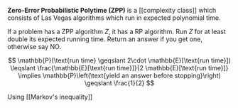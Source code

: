 **Zero-Error Probabilistic Polytime (ZPP)** is a [[complexity class]] which consists of Las Vegas algorithms which run in expected polynomial time.

If a problem has a ZPP algorithm $Z$, it has a RP algorithm. Run $Z$ for at least double its expected running time. Return an answer if you get one, otherwise say NO.

$$
\mathbb{P}(\text{run time} \geqslant 2\cdot \mathbb{E}[\text{run time}]) \leqslant \frac{\mathbb{E}[\text{run time}]}{2 \mathbb{E}[\text{run time}]}  \implies \mathbb{P}\left(\text{yield an answer before stopping}\right) \geqslant \frac{1}{2}
$$

Using [[Markov's inequality]]